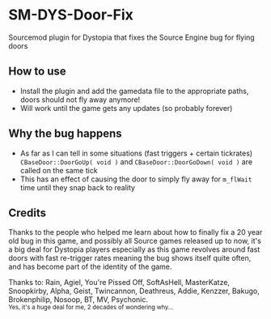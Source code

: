 # SM-DYS-Door-Fix
Sourcemod plugin for Dystopia that fixes the Source Engine bug for flying doors

## How to use
- Install the plugin and add the gamedata file to the appropriate paths, doors should not fly away anymore!
- Will work until the game gets any updates (so probably forever)


## Why the bug happens
- As far as I can tell in some situations (fast triggers + certain tickrates) `CBaseDoor::DoorGoUp( void )` and `CBaseDoor::DoorGoDown( void )` are called on the same tick
- This has an effect of causing the door to simply fly away for `m_flWait` time until they snap back to reality

## Credits  
Thanks to the people who helped me learn about how to finally fix a 20 year old bug in this game, and possibly all Source games released up to now, it's a big deal for Dystopia players especially as this game revolves around fast doors with fast re-trigger rates meaning the bug shows itself quite often, and has become part of the identity of the game.

Thanks to: Rain, Agiel, You're Pissed Off, SoftAsHell, MasterKatze, Snoopkirby, Alpha, Geist, Twincannon, Deathreus, Addie, Kenzzer, Bakugo, Brokenphilip, Nosoop, BT, MV, Psychonic.  
<sub>Yes, it's a huge deal for me, 2 decades of wondering why...</sub>
